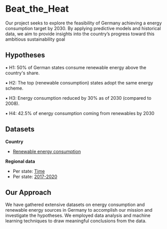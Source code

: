 # Beat_the_Heat
Our project seeks to explore the feasibility of Germany achieving a energy consumption target by 2030. By applying predictive models and historical data, we aim to provide insights into the country’s progress toward this ambitious sustainability goal
## Hypotheses

▪️ H1: 50% of German states consume renewable energy above the country's share.

▪️ H2: The top (renewable consumption) states adopt the same energy scheme.

▪️ H3: Energy consumption reduced by 30% as of 2030 (compared to 2008).

▪️ H4: 42.5% of energy consumption coming from renewables by 2030

## Datasets

**Country** 
- [Renewable energy consumption](https://docs.google.com/spreadsheets/d/1CJnEe6bdqsaH9iIp6H6cpooaeITnq_Qa2hUYJCEzLYg/edit#gid=1799204313)

**Regional data**

- Per state: [Time](https://www.lak-energiebilanzen.de/laenderbilanzen/)
- Per state: [2017-2020](https://www.lak-energiebilanzen.de/eingabe-statisch/?a=e600 )

## Our Approach
We have gathered extensive datasets on energy consumption and renewable energy sources in Germany to accomplish our mission and investigate the hypotheses. We employed data analysis and machine learning techniques to draw meaningful conclusions from the data.
